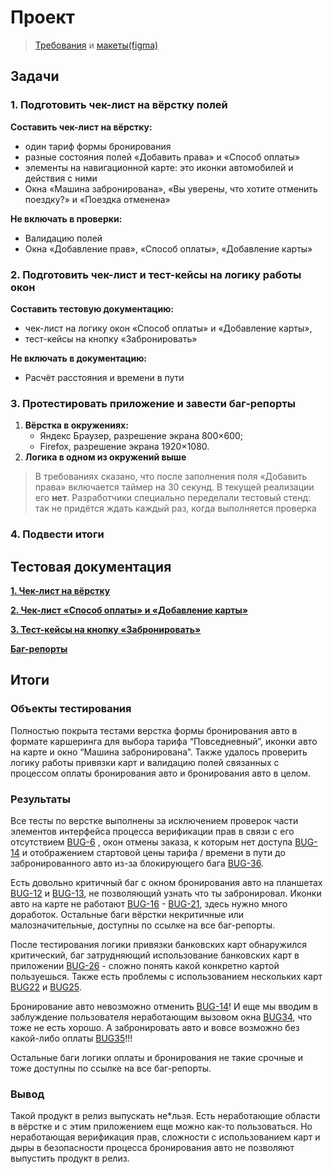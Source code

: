 # Проект

> [Требования](https://praktikum.notion.site/74dd6e68fda34387ac4d43137a601c6e) и [макеты(figma)](https://www.figma.com/design/aPMo2hRx5qxLm6vkr9ZUBw/%D0%AF%D0%BD%D0%B4%D0%B5%D0%BA%D1%81.%D0%9C%D0%B0%D1%80%D1%88%D1%80%D1%83%D1%82%D1%8B-(Copy)?node-id=2-18586&p=f&t=1T7KprBuT9PhY1Vp-0)


## Задачи

### 1. Подготовить чек-лист на вёрстку полей

**Составить чек-лист на вёрстку:**

- один тариф формы бронирования
- разные состояния полей «Добавить права» и «Способ оплаты»
- элементы на навигационной карте: это иконки автомобилей и действия с ними
- Окна «Машина забронирована», «Вы уверены, что хотите отменить поездку?» и «Поездка отменена» 

**Не включать в проверки:**

-  Валидацию полей
- Окна «Добавление прав», «Способ оплаты», «Добавление карты»

### 2. Подготовить чек-лист и тест-кейсы на логику работы окон

**Составить тестовую документацию:** 

- чек-лист на логику окон «Способ оплаты» и «Добавление карты»,
- тест-кейсы на кнопку «Забронировать»

**Не включать в документацию:**

- Расчёт расстояния и времени в пути

### **3. Протестировать приложение и завести баг-репорты**

1. **Вёрстка в окружениях:** 
   - Яндекс Браузер, разрешение экрана 800×600;
   - Firefox, разрешение экрана 1920×1080.
2. **Логика в  одном из окружений выше**

> В требованиях сказано, что после заполнения поля «Добавить права» включается таймер на 30 секунд. В текущей реализации его **нет**. Разработчики специально переделали тестовый стенд: так не придётся ждать каждый раз, когда выполняется проверка  

### 4. Подвести итоги


## Тестовая документация

**[1. Чек-лист на вёрстку](https://docs.google.com/spreadsheets/d/1vPbPya69ZvNRhwItrgrwepQ0gSoQfxeY_smRZAXZhh8/edit?gid=899462569#gid=899462569)**

**[2. Чек-лист «Способ оплаты» и «Добавление карты»](https://docs.google.com/spreadsheets/d/1vPbPya69ZvNRhwItrgrwepQ0gSoQfxeY_smRZAXZhh8/edit?gid=1540435533#gid=1540435533)**

**[3. Тест-кейсы на кнопку «Забронировать»](https://docs.google.com/spreadsheets/d/1vPbPya69ZvNRhwItrgrwepQ0gSoQfxeY_smRZAXZhh8/edit?gid=1567345705#gid=1567345705)**

**[Баг-репорты](https://docs.google.com/spreadsheets/d/1vPbPya69ZvNRhwItrgrwepQ0gSoQfxeY_smRZAXZhh8/edit?gid=977751969#gid=977751969)**


## Итоги

### Объекты тестирования

Полностью покрыта тестами верстка формы бронирования авто в формате каршеринга для выбора тарифа “Повседневный”, иконки авто на карте и окно “Машина забронирована”. Также удалось проверить логику работы привязки карт и валидацию полей связанных с процессом оплаты бронирования авто и бронирования авто в целом.  

### Результаты

Все тесты по верстке выполнены за исключением проверок части элементов интерфейса процесса верификации прав в связи с его отсутствием [BUG-6](https://docs.google.com/spreadsheets/d/1vPbPya69ZvNRhwItrgrwepQ0gSoQfxeY_smRZAXZhh8/edit?gid=977751969#gid=977751969&range=7:7) , окон отмены заказа, к которым нет доступа [BUG-14](https://docs.google.com/spreadsheets/d/1vPbPya69ZvNRhwItrgrwepQ0gSoQfxeY_smRZAXZhh8/edit?gid=977751969#gid=977751969&range=15:15) и отображением стартовой цены тарифа / времени в пути до забронированного авто из-за блокирующего бага [BUG-36](https://docs.google.com/spreadsheets/d/1vPbPya69ZvNRhwItrgrwepQ0gSoQfxeY_smRZAXZhh8/edit?gid=977751969#gid=977751969&range=37:37).

Есть довольно критичный баг с окном бронирования авто на планшетах [BUG-12](https://docs.google.com/spreadsheets/d/1vPbPya69ZvNRhwItrgrwepQ0gSoQfxeY_smRZAXZhh8/edit?gid=977751969#gid=977751969&range=13:13) и [BUG-13](https://docs.google.com/spreadsheets/d/1vPbPya69ZvNRhwItrgrwepQ0gSoQfxeY_smRZAXZhh8/edit?gid=977751969#gid=977751969&range=14:14), не позволяющий узнать что ты забронировал. Иконки авто на карте не работают [BUG-16](https://docs.google.com/spreadsheets/d/1vPbPya69ZvNRhwItrgrwepQ0gSoQfxeY_smRZAXZhh8/edit?gid=977751969#gid=977751969&range=17:17) - [BUG-21](https://docs.google.com/spreadsheets/d/1vPbPya69ZvNRhwItrgrwepQ0gSoQfxeY_smRZAXZhh8/edit?gid=977751969#gid=977751969&range=22:22), здесь нужно много доработок. Остальные баги вёрстки некритичные или малозначительные, доступны по ссылке на все баг-репорты.

После тестирования логики привязки банковских карт обнаружился критический, баг затрудняющий использование банковских карт в приложении [BUG-26](https://docs.google.com/spreadsheets/d/1vPbPya69ZvNRhwItrgrwepQ0gSoQfxeY_smRZAXZhh8/edit?gid=977751969#gid=977751969&range=27:27) - сложно понять какой конкретно картой пользуешься. Также есть проблемы с использованием нескольких карт [BUG22](https://docs.google.com/spreadsheets/d/1vPbPya69ZvNRhwItrgrwepQ0gSoQfxeY_smRZAXZhh8/edit?gid=977751969#gid=977751969&range=23:23) и [BUG25](https://docs.google.com/spreadsheets/d/1vPbPya69ZvNRhwItrgrwepQ0gSoQfxeY_smRZAXZhh8/edit?gid=977751969#gid=977751969&range=26:26).

Бронирование авто невозможно отменить [BUG-14](https://docs.google.com/spreadsheets/d/1vPbPya69ZvNRhwItrgrwepQ0gSoQfxeY_smRZAXZhh8/edit?gid=977751969#gid=977751969&range=15:15)! И еще мы вводим в заблуждение пользователя неработающим вызовом окна [BUG34](https://docs.google.com/spreadsheets/d/1vPbPya69ZvNRhwItrgrwepQ0gSoQfxeY_smRZAXZhh8/edit?gid=977751969#gid=977751969&range=35:35), что тоже не есть хорошо. А забронировать авто и вовсе возможно без какой-либо оплаты [BUG35](https://docs.google.com/spreadsheets/d/1vPbPya69ZvNRhwItrgrwepQ0gSoQfxeY_smRZAXZhh8/edit?gid=977751969#gid=977751969&range=36:36)!!!

Остальные баги логики оплаты и бронирования не такие срочные и тоже доступны по ссылке на все баг-репорты.

### Вывод

Такой продукт в релиз выпускать не*льзя. Есть неработающие области в вёрстке и с этим приложением еще можно как-то пользоваться. Но неработающая верификация прав, сложности с использованием карт и дыры в безопасности процесса бронирования авто не позволяют выпустить продукт в релиз.  
